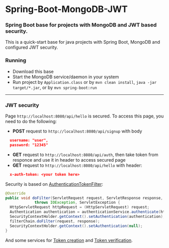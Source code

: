 # Spring-Boot-MongoDB-JWT
### Spring Boot base for projects with MongoDB and JWT based security.
This is a quick-start base for java projects with Spring Boot, MongoDB and configured JWT security.
### Running
* Download this base
* Start the MongoDB service/daemon in your system 
* Run project by `Application.class` or by `mvn clean install`, `java -jar target/*.jar`, or by `mvn spring-boot:run`

---
### JWT security
Page `http://localhost:8080/api/hello` is secured. To access this page, you need to do the following:

* **POST** request to `http://localhost:8080/api/signup` with body
```json
  username: "user",
  password: "12345"
```
* **GET** request to `http://localhost:8080/api/auth`, then take token from responce and use it in header to access secured page
* **GET** request to `http://localhost:8080/api/hello` with header:
```json
  x-auth-token: <your token here>
```

Security is based on [AuthenticationTokenFilter](https://github.com/vlsidlyarevich/Spring-Boot-MongoDB-JWT/blob/master/src/main/java/com/github/vlsidlyarevich/security/filter/AuthenticationTokenFilter.java#L16-L33):

```java
@Override 
public void doFilter(ServletRequest request, ServletResponse response, FilterChain filterChain) 
             throws IOException, ServletException { 
  HttpServletRequest httpRequest = (HttpServletRequest) request; 
  Authentication authentication = authenticationService.authenticate(httpRequest); 
  SecurityContextHolder.getContext().setAuthentication(authentication); 
  filterChain.doFilter(request, response); 
  SecurityContextHolder.getContext().setAuthentication(null); 
} 
```
And some services for [Token creation](https://github.com/vlsidlyarevich/Spring-Boot-MongoDB-JWT/blob/master/src/main/java/com/github/vlsidlyarevich/security/service/impl/TokenServiceImpl.java) and [Token verification](https://github.com/vlsidlyarevich/Spring-Boot-MongoDB-JWT/blob/master/src/main/java/com/github/vlsidlyarevich/security/service/impl/TokenAuthenticationServiceImpl.java). 
